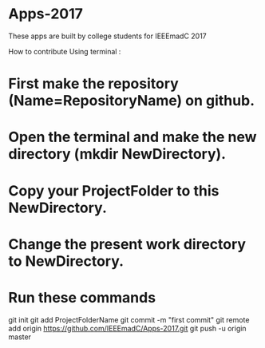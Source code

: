 # Apps-2017
These apps are built by college students for IEEEmadC 2017


How to contribute Using terminal :

# First make the repository (Name=RepositoryName) on github.
# Open the terminal and make the new directory (mkdir NewDirectory).
# Copy your ProjectFolder to this NewDirectory.
# Change the present work directory to NewDirectory.
# Run these commands
 git init
 git add ProjectFolderName
 git commit -m "first commit"
 git remote add origin https://github.com/IEEEmadC/Apps-2017.git
 git push -u origin master
